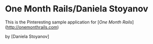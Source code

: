 # One Month Rails/Daniela Stoyanov	

This is the Pinteresting sample application for 
[*One Month Rails*] (http://onemonthrails.com)

by [Daniela Stoyanov]
